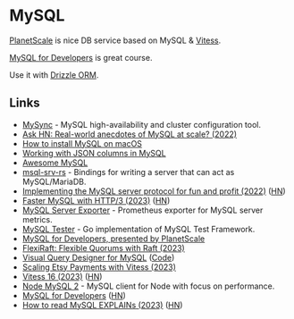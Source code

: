 # MySQL

[PlanetScale](planetscale.md) is nice DB service based on MySQL & [Vitess](https://vitess.io/).

[MySQL for Developers](https://planetscale.com/courses/mysql-for-developers/introduction/course-introduction) is great course.

Use it with [Drizzle ORM](https://github.com/drizzle-team/drizzle-orm).

## Links

- [MySync](https://github.com/yandex/mysync) - MySQL high-availability and cluster configuration tool.
- [Ask HN: Real-world anecdotes of MySQL at scale? (2022)](https://news.ycombinator.com/item?id=32994771)
- [How to install MySQL on macOS](https://flaviocopes.com/mysql-how-to-install/)
- [Working with JSON columns in MySQL](https://twitter.com/aarondfrancis/status/1600568712205041664)
- [Awesome MySQL](https://github.com/shlomi-noach/awesome-mysql)
- [msql-srv-rs](https://github.com/jonhoo/msql-srv) - Bindings for writing a server that can act as MySQL/MariaDB.
- [Implementing the MySQL server protocol for fun and profit (2022)](https://ochagavia.nl/blog/implementing-the-mysql-server-protocol-for-fun-and-profit/) ([HN](https://news.ycombinator.com/item?id=34094471))
- [Faster MySQL with HTTP/3 (2023)](https://planetscale.com/blog/faster-mysql-with-http3) ([HN](https://news.ycombinator.com/item?id=34247817))
- [MySQL Server Exporter](https://github.com/prometheus/mysqld_exporter) - Prometheus exporter for MySQL server metrics.
- [MySQL Tester](https://github.com/pingcap/mysql-tester) - Go implementation of MySQL Test Framework.
- [MySQL for Developers, presented by PlanetScale](https://planetscale.com/mysql-for-developers)
- [FlexiRaft: Flexible Quorums with Raft (2023)](https://www.cidrdb.org/cidr2023/papers/p83-yadav.pdf)
- [Visual Query Designer for MySQL](https://swapnilmj.github.io/web-vqd/) ([Code](https://codeberg.org/swapnilmj/web-vqd))
- [Scaling Etsy Payments with Vitess (2023)](https://www.etsy.com/codeascraft/scaling-etsy-payments-with-vitess-part-1--the-data-model)
- [Vitess 16 (2023)](https://planetscale.com/blog/announcing-vitess-16) ([HN](https://news.ycombinator.com/item?id=34972733))
- [Node MySQL 2](https://github.com/sidorares/node-mysql2) - MySQL client for Node with focus on performance.
- [MySQL for Developers](https://planetscale.com/courses/mysql-for-developers/introduction/course-introduction) ([HN](https://news.ycombinator.com/item?id=35247242))
- [How to read MySQL EXPLAINs (2023)](https://planetscale.com/blog/how-read-mysql-explains) ([HN](https://news.ycombinator.com/item?id=35370972))
